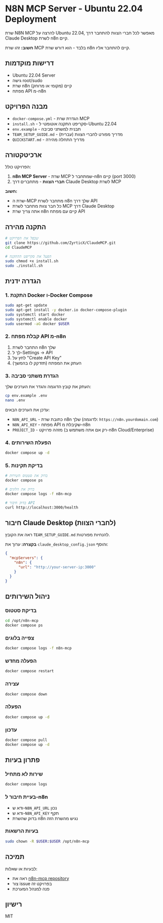 # N8N MCP Server - Ubuntu 22.04 Deployment

שרת N8N MCP להרצה על Ubuntu 22.04, מאפשר לכל חברי הצוות להתחבר דרך Claude Desktop לשרת n8n קיים.

**חשוב:** זהו שרת MCP בלבד - הוא דורש שרת n8n קיים להתחבר אליו.

## דרישות מוקדמות

- Ubuntu 22.04 Server
- גישה root/sudo
- שרת n8n קיים (מקומי או מרוחק)
- מפתח API מ-n8n

## מבנה הפרויקט

- `docker-compose.yml` - הגדרת שרת MCP
- `install.sh` - סקריפט התקנה אוטומטי ל-Ubuntu 22.04
- `env.example` - תבנית למשתני סביבה
- `TEAM_SETUP_GUIDE.md` - מדריך מפורט לחברי הצוות (עברית)
- `QUICKSTART.md` - מדריך התחלה מהירה

## ארכיטקטורה

הפרויקט כולל:
1. **n8n MCP Server** - שרת MCP שמתחבר ל-n8n קיים (port 3000)
2. **חברי הצוות** - מתחברים דרך Claude Desktop לשרת MCP

**חשוב:** 
- שרת ה-MCP מתחבר לשרת n8n שלך דרך API
- כל חבר צוות מתחבר לשרת MCP דרך Claude Desktop
- אתה צריך שרת n8n קיים עם מפתח API

## התקנה מהירה

```bash
# שכפל את הפרויקט
git clone https://github.com/ZyrticX/ClaudeMCP.git
cd ClaudeMCP

# הפעל את סקריפט ההתקנה
sudo chmod +x install.sh
sudo ./install.sh
```

## הגדרה ידנית

### 1. התקנת Docker ו-Docker Compose

```bash
sudo apt-get update
sudo apt-get install -y docker.io docker-compose-plugin
sudo systemctl start docker
sudo systemctl enable docker
sudo usermod -aG docker $USER
```

### 2. קבלת מפתח API מ-n8n

1. התחבר לשרת n8n שלך
2. לך ל-Settings → API
3. לחץ על "Create API Key"
4. העתק את המפתח (תזדקק לו בהמשך)

### 3. הגדרת משתני סביבה

העתק את קובץ הדוגמה והגדר את הערכים שלך:

```bash
cp env.example .env
nano .env
```

עדכן את הערכים הבאים:
- `N8N_API_URL` - כתובת שרת n8n שלך (לדוגמה: `https://n8n.yourdomain.com`)
- `N8N_API_KEY` - מפתח API שקיבלת מ-n8n
- `PROJECT_ID` - מזהה פרויקט (רק אם אתה משתמש ב-n8n Cloud/Enterprise)

### 4. הפעלת השירותים

```bash
docker compose up -d
```

### 5. בדיקת תקינות

```bash
# בדוק את סטטוס השירות
docker compose ps

# בדוק את הלוגים
docker compose logs -f n8n-mcp

# בדוק חיבור API
curl http://localhost:3000/health
```

## חיבור Claude Desktop (לחברי הצוות)

ראה את הקובץ `TEAM_SETUP_GUIDE.md` להנחיות מפורטות.

**בקצרה:**
ערוך את `claude_desktop_config.json` והוסף:

```json
{
  "mcpServers": {
    "n8n": {
      "url": "http://your-server-ip:3000"
    }
  }
}
```

## ניהול השירותים

### בדיקת סטטוס
```bash
cd /opt/n8n-mcp
docker compose ps
```

### צפייה בלוגים
```bash
docker compose logs -f n8n-mcp
```

### הפעלה מחדש
```bash
docker compose restart
```

### עצירה
```bash
docker compose down
```

### הפעלה
```bash
docker compose up -d
```

### עדכון
```bash
docker compose pull
docker compose up -d
```

## פתרון בעיות

### שירות לא מתחיל
```bash
docker compose logs
```

### בעיית חיבור ל-n8n
- ודא ש-`N8N_API_URL` נכון
- ודא ש-`N8N_API_KEY` תקף
- בדוק שהשרת n8n נגיש מהשרת הזה

### בעיות הרשאות
```bash
sudo chown -R $USER:$USER /opt/n8n-mcp
```

## תמיכה

לבעיות או שאלות:
- ראה את [n8n-mcp repository](https://github.com/czlonkowski/n8n-mcp)
- צור issue בפרויקט זה
- פנה למנהל המערכת

## רישיון

MIT
